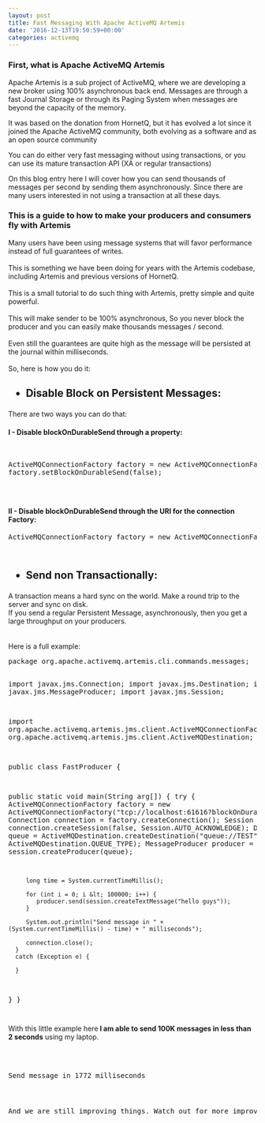 ```yaml
---
layout: post
title: Fast Messaging With Apache ActiveMQ Artemis
date: '2016-12-13T19:50:59+00:00'
categories: activemq
---
```

<h3>First, what is Apache ActiveMQ Artemis</h3>

<p>Apache Artemis is a sub project of ActiveMQ, where we are developing a new broker using 100% asynchronous back end. Messages are through a fast Journal Storage or through its Paging System when messages are beyond the capacity of the memory.</p>

<p>It was based on the donation from HornetQ, but it has evolved a lot since it joined the Apache ActiveMQ community, both evolving as a software and as an open source community</p>

<p>You can do either very fast messaging without using transactions, or you can use its mature transaction API (XA or regular transactions)</p>

<p>On this blog entry here I will cover how you can send thousands of messages per second by sending them asynchronously. Since there are many users interested in not using a transaction at all these days.</p>

<h3>
This is a guide to how to make your producers and consumers fly with Artemis</h3>

Many users have been using message systems that will favor performance instead of full guarantees of writes.<br />
<br />
This is something we have been doing for years with the Artemis codebase, including Artemis and previous versions of HornetQ.<br />
<br />
This is a small tutorial to do such thing with Artemis, pretty simple and quite powerful.<br />
<br />
This will make sender to be 100% asynchronous, So you never block the producer and you can easily make thousands messages / second.<br />
<br />
Even still the guarantees are quite high as the message will be persisted at the journal within milliseconds.<br />
<br />
So, here is how you do it:<br />
<h2>
<ul>
<li>Disable Block on Persistent Messages:</li>
</ul>
</h2>
There are two ways you can do that:<br />
<h4>
I - Disable blockOnDurableSend through a property:</h4>
<br />
<pre>ActiveMQConnectionFactory factory = new ActiveMQConnectionFactory();
factory.setBlockOnDurableSend(false);
</pre>
<pre></pre>
<pre></pre>
<pre></pre>
<h4>
II - Disable blockOnDurableSend through the URI for the connection Factory:</h4>
<pre>ActiveMQConnectionFactory factory = new ActiveMQConnectionFactory("tcp://localhost:61616?blockOnDurableSend=false);
</pre>
<pre></pre>
<pre></pre>
<h2>
<ul>
<li>Send non Transactionally:</li>
</ul>
</h2>
<div>
A transaction means a hard sync on the world. Make a round trip to the server and sync on disk.</div>
<div>
If you send a regular Persistent Message, asynchronously, then you get a large throughput on your producers.</div>
<div>
<br /></div>
<div>
<br /></div>
<div>
Here is a full example:</div>
<pre>package org.apache.activemq.artemis.cli.commands.messages;

import javax.jms.Connection;
import javax.jms.Destination;
import javax.jms.MessageProducer;
import javax.jms.Session;

import org.apache.activemq.artemis.jms.client.ActiveMQConnectionFactory;
import org.apache.activemq.artemis.jms.client.ActiveMQDestination;

public class FastProducer {

   public static void main(String arg[]) {
      try {
         ActiveMQConnectionFactory factory = new ActiveMQConnectionFactory("tcp://localhost:61616?blockOnDurableSend=false");
         Connection connection = factory.createConnection();
         Session session = connection.createSession(false, Session.AUTO_ACKNOWLEDGE);
         Destination queue = ActiveMQDestination.createDestination("queue://TEST", ActiveMQDestination.QUEUE_TYPE);
         MessageProducer producer = session.createProducer(queue);

         long time = System.currentTimeMillis();

         for (int i = 0; i &lt; 100000; i++) {
            producer.send(session.createTextMessage("hello guys"));
         }

         System.out.println("Send message in " + (System.currentTimeMillis() - time) + " milliseconds");

         connection.close();
      }
      catch (Exception e) {

      }
   }
}
</pre>
<pre></pre>
With this little example here<b> I am able to send 100K messages in less than 2 seconds</b> using my laptop.

<br />
<br />
<pre>Send message in 1772 milliseconds</pre>
<pre></pre>
<pre></pre>
<pre></pre>
<pre>And we are still improving things. Watch out for more improvements over the next month :)

</pre>
